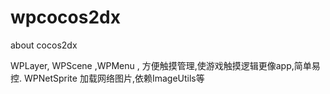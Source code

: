 wpcocos2dx
==========

about cocos2dx

WPLayer, WPScene ,WPMenu , 方便触摸管理,使游戏触摸逻辑更像app,简单易控.
WPNetSprite 加载网络图片,依赖ImageUtils等
